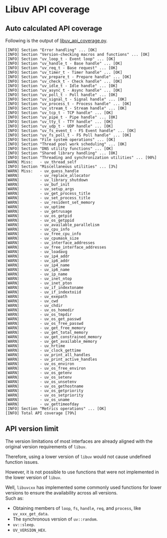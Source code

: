 # Libuv API coverage

## Auto calculated API coverage

Following is the output of [libuv_api_coverage.py](../scripts/libuv_api_coverage.py).

```text
[INFO] Section "Error handling" ... [OK]
[INFO] Section "Version-checking macros and functions" ... [OK]
[INFO] Section "uv_loop_t - Event loop" ... [OK]
[INFO] Section "uv_handle_t - Base handle" ... [OK]
[INFO] Section "uv_req_t - Base request" ... [OK]
[INFO] Section "uv_timer_t - Timer handle" ... [OK]
[INFO] Section "uv_prepare_t - Prepare handle" ... [OK]
[INFO] Section "uv_check_t - Check handle" ... [OK]
[INFO] Section "uv_idle_t - Idle handle" ... [OK]
[INFO] Section "uv_async_t - Async handle" ... [OK]
[INFO] Section "uv_poll_t - Poll handle" ... [OK]
[INFO] Section "uv_signal_t - Signal handle" ... [OK]
[INFO] Section "uv_process_t - Process handle" ... [OK]
[INFO] Section "uv_stream_t - Stream handle" ... [OK]
[INFO] Section "uv_tcp_t - TCP handle" ... [OK]
[INFO] Section "uv_pipe_t - Pipe handle" ... [OK]
[INFO] Section "uv_tty_t - TTY handle" ... [OK]
[INFO] Section "uv_udp_t - UDP handle" ... [OK]
[INFO] Section "uv_fs_event_t - FS Event handle" ... [OK]
[INFO] Section "uv_fs_poll_t - FS Poll handle" ... [OK]
[INFO] Section "File system operations" ... [OK]
[INFO] Section "Thread pool work scheduling" ... [OK]
[INFO] Section "DNS utility functions" ... [OK]
[INFO] Section "Shared library handling" ... [OK]
[INFO] Section "Threading and synchronization utilities" ... [90%]
[WARN] Miss:   - uv_thread_self
[INFO] Section "Miscellaneous utilities" ... [3%]
[WARN] Miss:   - uv_guess_handle
[WARN]         - uv_replace_allocator
[WARN]         - uv_library_shutdown
[WARN]         - uv_buf_init
[WARN]         - uv_setup_args
[WARN]         - uv_get_process_title
[WARN]         - uv_set_process_title
[WARN]         - uv_resident_set_memory
[WARN]         - uv_uptime
[WARN]         - uv_getrusage
[WARN]         - uv_os_getpid
[WARN]         - uv_os_getppid
[WARN]         - uv_available_parallelism
[WARN]         - uv_cpu_info
[WARN]         - uv_free_cpu_info
[WARN]         - uv_cpumask_size
[WARN]         - uv_interface_addresses
[WARN]         - uv_free_interface_addresses
[WARN]         - uv_loadavg
[WARN]         - uv_ip4_addr
[WARN]         - uv_ip6_addr
[WARN]         - uv_ip4_name
[WARN]         - uv_ip6_name
[WARN]         - uv_ip_name
[WARN]         - uv_inet_ntop
[WARN]         - uv_inet_pton
[WARN]         - uv_if_indextoname
[WARN]         - uv_if_indextoiid
[WARN]         - uv_exepath
[WARN]         - uv_cwd
[WARN]         - uv_chdir
[WARN]         - uv_os_homedir
[WARN]         - uv_os_tmpdir
[WARN]         - uv_os_get_passwd
[WARN]         - uv_os_free_passwd
[WARN]         - uv_get_free_memory
[WARN]         - uv_get_total_memory
[WARN]         - uv_get_constrained_memory
[WARN]         - uv_get_available_memory
[WARN]         - uv_hrtime
[WARN]         - uv_clock_gettime
[WARN]         - uv_print_all_handles
[WARN]         - uv_print_active_handles
[WARN]         - uv_os_environ
[WARN]         - uv_os_free_environ
[WARN]         - uv_os_getenv
[WARN]         - uv_os_setenv
[WARN]         - uv_os_unsetenv
[WARN]         - uv_os_gethostname
[WARN]         - uv_os_getpriority
[WARN]         - uv_os_setpriority
[WARN]         - uv_os_uname
[WARN]         - uv_gettimeofday
[INFO] Section "Metrics operations" ... [OK]
[INFO] Total API coverage [79%]
```

## API version limit

The version limitations of most interfaces are already aligned with the original version requirements of `libuv`.

Therefore, using a lower version of `libuv` would not cause undefined function issues.

However, it is not possible to use functions that were not implemented in the lower version of `libuv`.

Well, `libuvcxx` has implemented some commonly used functions for lower versions to ensure the availability across all versions.  
Such as:

- Obtaining members of `loop`, `fs`, `handle`, `req`, and `process`, like `uv_xxx_get_data`.
- The synchronous version of `uv::random`.
- `uv::sleep`.
- `UV_VERSION_HEX`.

